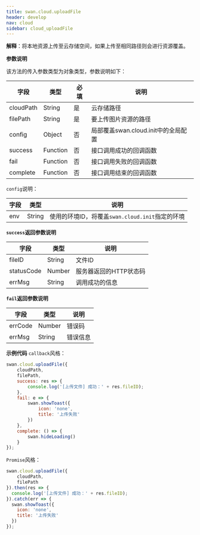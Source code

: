 ```yaml
---
title: swan.cloud.uploadFile
header: develop
nav: cloud
sidebar: cloud_uploadFile
---
```

 

**解释**：将本地资源上传至云存储空间，如果上传至相同路径则会进行资源覆盖。


**参数说明**

该方法的传入参数类型为对象类型，参数说明如下：

|字段|类型|必填|说明|
|---|---|---|---|
|cloudPath| String| 是| 云存储路径|
|filePath| String| 是| 要上传图片资源的路径|
|config| Object| 否| 局部覆盖swan.cloud.init中的全局配置|
|success| Function| 否| 接口调用成功的回调函数|
|fail| Function| 否| 接口调用失败的回调函数|
|complete| Function| 否| 接口调用结束的回调函数|

`config`说明：

|字段|类型|说明|
|---|---|---|
|env| String|使用的环境ID，将覆盖`swan.cloud.init`指定的环境|

**`success`返回参数说明**

|字段|类型|说明|
|---|---|---|
|fileID|String|文件ID|
|statusCode|Number|服务器返回的HTTP状态码|
|errMsg|String|调用成功的信息|

**`fail`返回参数说明**

|字段|类型|说明|
|---|---|---|
|errCode|Number|错误码|
|errMsg|String|错误信息|


**示例代码**
`callback`风格：
```js
swan.cloud.uploadFile({
    cloudPath,
    filePath,
    success: res => {
        console.log('[上传文件] 成功：' + res.fileID);
    },
    fail: e => {
        swan.showToast({
            icon: 'none',
            title: '上传失败'
        })
    },
    complete: () => {
        swan.hideLoading()
    }
});
```
`Promise`风格：
```js
swan.cloud.uploadFile({
    cloudPath,
    filePath
}).then(res => {
  console.log('[上传文件] 成功：' + res.fileID);
}).catch(err => {
  swan.showToast({
    icon: 'none',
    title: '上传失败'
  })
});
```




